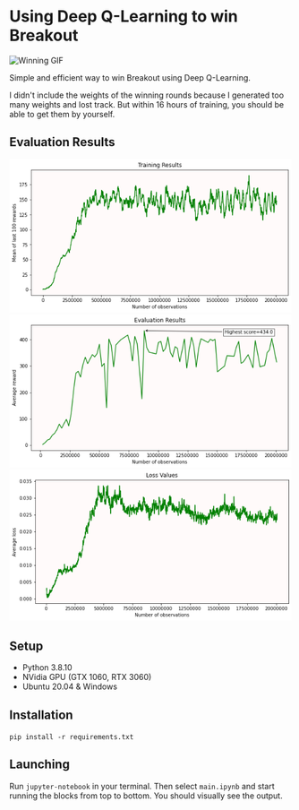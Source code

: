 # Using Deep Q-Learning to win Breakout

![Winning GIF](https://github.com/masskro0/dqn_breakout/blob/master/output/ATARI_frame_13642878_reward_419.0.gif)

Simple and efficient way to win Breakout using Deep Q-Learning.

I didn't include the weights of the winning rounds because I generated too many weights and lost track. But within 16 hours of training, you should be able to get them by yourself.

## Evaluation Results
![Training Results](docs/training_results.png "Training Results")
![Evaluation Results](docs/evaluation_results.png "Evaluation Results")
![Loss Values](docs/loss_values.png "Loss Values")

## Setup
- Python 3.8.10
- NVidia GPU (GTX 1060, RTX 3060)
- Ubuntu 20.04 & Windows

## Installation
`pip install -r requirements.txt`

## Launching
Run `jupyter-notebook` in your terminal. Then select `main.ipynb` and start running the blocks from top to bottom. You should visually see the output.
